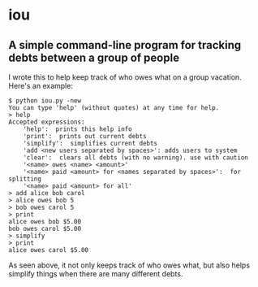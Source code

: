 # iou
## A simple command-line program for tracking debts between a group of people

I wrote this to help keep track of who owes what on a group vacation. Here's
an example:

    $ python iou.py -new
    You can type 'help' (without quotes) at any time for help.
    > help
    Accepted expressions:
        'help':  prints this help info
        'print':  prints out current debts
        'simplify':  simplifies current debts
        'add <new users separated by spaces>': adds users to system
        'clear':  clears all debts (with no warning). use with caution
        '<name> owes <name> <amount>'
        '<name> paid <amount> for <names separated by spaces>':  for splitting
        '<name> paid <amount> for all'
    > add alice bob carol
    > alice owes bob 5
    > bob owes carol 5
    > print
    alice owes bob $5.00
    bob owes carol $5.00
    > simplify
    > print
    alice owes carol $5.00

As seen above, it not only keeps track of who owes what, but also helps simplify
things when there are many different debts.

